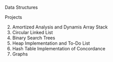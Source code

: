 Data Structures

Projects

  2. Amortized Analysis and Dynamis Array Stack
  3. Circular Linked List
  4. Binary Search Trees
  5. Heap Implementation and To-Do List
  6. Hash Table Implementation of Concordance
  7. Graphs
